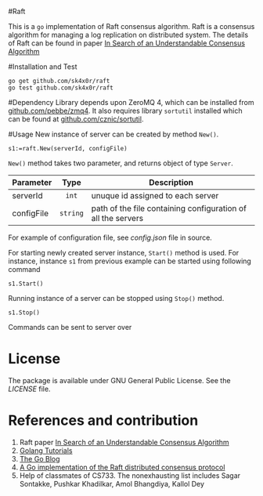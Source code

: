 #Raft

This is a `go` implementation of Raft consensus algorithm. Raft is a consensus algorithm for managing a log replication on distributed system. The details of Raft can be found in paper [In Search of an Understandable Consensus Algorithm](https://ramcloud.stanford.edu/wiki/download/attachments/11370504/raft.pdf)

#Installation and Test

```
go get github.com/sk4x0r/raft
go test github.com/sk4x0r/raft
```

#Dependency
Library depends upon ZeroMQ 4, which can be installed from [github.com/pebbe/zmq4](github.com/pebbe/zmq4). It also requires library `sortutil` installed which can be found at [github.com/cznic/sortutil](github.com/cznic/sortutil).


#Usage
New instance of server can be created by method `New()`.
```
s1:=raft.New(serverId, configFile)
```
`New()` method takes two parameter, and returns object of type `Server`.

| Parameter		| Type		| Description  
| -------------|:---------:| -----------
| serverId		| `int` 	| unuque id assigned to each server
| configFile	| `string`  | path of the file containing configuration of all the servers

For example of configuration file, see _config.json_ file in source.

For starting newly created server instance, `Start()` method is used.
For instance, instance `s1` from previous example can be started using following command
```
s1.Start()
```

Running instance of a server can be stopped using `Stop()` method.
```
s1.Stop()
```

Commands can be sent to server over

# License

The package is available under GNU General Public License. See the _LICENSE_ file.

# References and contribution
1. Raft paper [In Search of an Understandable Consensus Algorithm](https://ramcloud.stanford.edu/wiki/download/attachments/11370504/raft.pdf)
2. [Golang Tutorials](http://tour.golang.org/)
3. [The Go Blog](http://blog.golang.org/)
4. [A Go implementation of the Raft distributed consensus protocol](https://github.com/goraft/raft)
5. Help of classmates of CS733. The nonexhausting list includes Sagar Sontakke, Pushkar Khadilkar, Amol Bhangdiya, Kallol Dey
